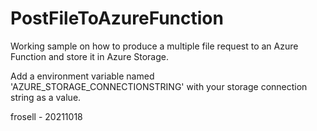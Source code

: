 # PostFileToAzureFunction

Working sample on how to produce a multiple file request to an Azure Function and store it in Azure Storage.

Add a environment variable named 'AZURE_STORAGE_CONNECTIONSTRING' with your storage connection string as a value.

frosell - 20211018
